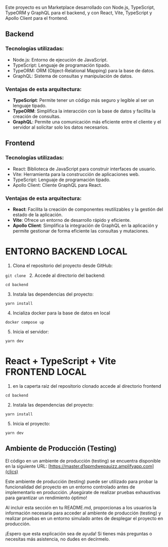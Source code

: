 Este proyecto es un Marketplace desarrollado con Node.js, TypeScript, TypeORM y GraphQL para el backend, y con React, Vite, TypeScript y Apollo Client para el frontend. 
 
## Backend 
 
### Tecnologías utilizadas: 
- Node.js: Entorno de ejecución de JavaScript. 
- TypeScript: Lenguaje de programación tipado. 
- TypeORM: ORM (Object-Relational Mapping) para la base de datos. 
- GraphQL: Sistema de consultas y manipulación de datos. 
 
### Ventajas de esta arquitectura: 
- **TypeScript**: Permite tener un código más seguro y legible al ser un lenguaje tipado. 
- **TypeORM**: Simplifica la interacción con la base de datos y facilita la creación de consultas. 
- **GraphQL**: Permite una comunicación más eficiente entre el cliente y el servidor al solicitar solo los datos necesarios. 
 
## Frontend 
 
### Tecnologías utilizadas: 
- React: Biblioteca de JavaScript para construir interfaces de usuario. 
- Vite: Herramienta para la construcción de aplicaciones web. 
- TypeScript: Lenguaje de programación tipado. 
- Apollo Client: Cliente GraphQL para React. 
 
### Ventajas de esta arquitectura: 
- **React**: Facilita la creación de componentes reutilizables y la gestión del estado de la aplicación. 
- **Vite**: Ofrece un entorno de desarrollo rápido y eficiente. 
- **Apollo Client**: Simplifica la integración de GraphQL en la aplicación y permite gestionar de forma eficiente las consultas y mutaciones. 

# ENTORNO BACKEND LOCAL

1. Clona el repositorio del proyecto desde GitHub:

``` git clone  ```
2. Accede al directorio del backend:

``` cd backend ```

3. Instala las dependencias del proyecto:

``` yarn install ```

4. Incializa docker para la base de datos en local

``` docker compose up ```

5. Inicia el servidor:

``` yarn dev ```


# React + TypeScript + Vite FRONTEND LOCAL

1. en la caperta raiz del repositorio clonado accede al directorio frontend

``` cd backend  ```

2. Instala las dependencias del proyecto:

``` yarn install ```

5. Inicia el proyecto:

``` yarn dev ```


## Ambiente de Producción (Testing) 
 
El código en un ambiente de producción (testing) se encuentra disponible en la siguiente URL: [https://master.d1qpmdwepauizz.amplifyapp.com](clics) 
 
Este ambiente de producción (testing) puede ser utilizado para probar la funcionalidad del proyecto en un entorno controlado antes de implementarlo en producción. ¡Asegúrate de realizar pruebas exhaustivas para garantizar un rendimiento óptimo! 
 
Al incluir esta sección en tu README.md, proporcionas a los usuarios la información necesaria para acceder al ambiente de producción (testing) y realizar pruebas en un entorno simulado antes de desplegar el proyecto en producción. 

¡Espero que esta explicación sea de ayuda! Si tienes más preguntas o necesitas más asistencia, no dudes en decírmelo.




